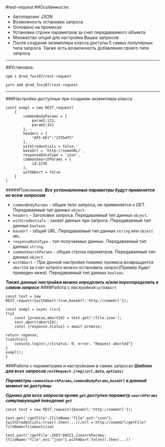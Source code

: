 #rest-request
##Особенности:
* Автопарсинг JSON
* Возможность остановки запроса
* Основано на промисах
* Установка строки параметров за счет передаваемого объекта
* Множество опций для настройки Ваших запросов
* После создания экземпляра класса доступы 5 самых популярных типа запроса. Также есть возможность добавления своего типа запроса
***
##Установка:

 `npm i @red_fox107/rest-request`

 `yarn add @red_fox107/rest-request`

***

###Настройки доступные при создании экземпляра класса

```
const exmpl = new REST_request(
    {
        commonBodyParams = {
            param1:123,
            param2:321
        }, - 
        headers = {
            "API-KEY":"23Tbdf5"
        },
        withCredentials = false,
        baseUrl = 'http://someURL/',
        responseDataType = 'json',
        commonSearchParams = {
            id:1235
        },
        withAbort = false
    }
)
```
#####Пояснение:
**_Все установленные параметры будут применятся ко всем запросам_**
* `commonBodyParams` - общее тело запроса, не применяется к GET. Передаваемый тип данных `object`.
* `headers` - Заголовки запроса. Передаваемый тип данных `object`.
* `withCredentials` - захват данных при запросе. Передаваемый тип данных `boolean`.
* `baseUrl` - общий URL. Передаваемый тип данных `string` или `object URL`.
* `responseDataType` - тип получаемых данных. Передаваемый тип данных `string`.
* `commonSearchParams` - общая строка параметров. Передаваемый тип данных `object`.
* `withAbort` - При данной настройке помимо промиса возвращается `abortId` за счет котрого можно остановить запрос(Пример будет приведен ниже). Передаваемый тип данных `boolean`.

**_Также данные настройки можно определить и/или переопределить в самом запросе_**
####Работа с настройкой `withAbort`
```
const test = new REST_request({withAbort:true,baseUrl:'http://someUrl'});

const exmpl = async ()=>{
try{
    const [promise,abortId] = test.get('/file.json');
    test.abort(abortId);
    const {response,status} = await promise;
    
return reponse;
}catch(e){
    console.log(e);//{status: 0, error: "Request aborted"}
}
exmpl();
}
```
###Работа с параметрами и настройками в самих запросах
***Шаблон для всех запросов `restRequest.[req](url,data,options)`***

**_Параметры `commonSearchParams`,`commonBodyParams`,`baseUrl` в данный момент не доступны_**

**_Однако для всех запросов кроме `get` доступен параметр `searchParams` симулирующий поведение `get`_**
```
const test = new REST_request({baseUrl:'http://someUrl'});

test.get('/getFile',{fileName:"file",ext:"json"},{withCredentials:true}).then(...)//url = http://someUrl/getFile?fileName=file&ext=json

test.post('/getFile',{KEY:8952},{searchParams:{fileName:"file",ext:"json"},withAbort:false}).then(...))

```

